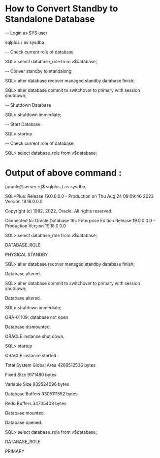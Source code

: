 # How to Convert Standby to Standalone Database

-- Login as SYS user

sqlplus / as sysdba

-- Check current role of database

SQL> select database_role from v$database;

-- Conver standby to standalong

SQL> alter database recover managed standby database finish;

SQL> alter database commit to switchover to primary with session shutdown;

-- Shutdown Database

SQL> shutdown immediate;

-- Start Database

SQL> startup

-- Check current role of database

SQL> select database_role from v$database;



# Output of above command :

[oracle@server ~]$ sqlplus / as sysdba

SQL*Plus: Release 19.0.0.0.0 - Production on Thu Aug 24 09:09:46 2023
Version 19.18.0.0.0

Copyright (c) 1982, 2022, Oracle.  All rights reserved.


Connected to:
Oracle Database 19c Enterprise Edition Release 19.0.0.0.0 - Production
Version 19.18.0.0.0

SQL> select database_role from v$database;

DATABASE_ROLE

PHYSICAL STANDBY

SQL> alter database recover managed standby database finish;

Database altered.

SQL> alter database commit to switchover to primary with session shutdown;

Database altered.

SQL> shutdown immediate;

ORA-01109: database not open

Database dismounted.

ORACLE instance shut down.


SQL> startup

ORACLE instance started.

Total System Global Area 4288512536 bytes

Fixed Size                  9171480 bytes

Variable Size             939524096 bytes

Database Buffers         3305111552 bytes

Redo Buffers               34705408 bytes

Database mounted.

Database opened.

SQL> select database_role from v$database;

DATABASE_ROLE

PRIMARY






